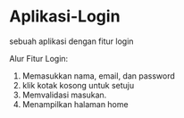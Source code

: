 # Aplikasi-Login
sebuah aplikasi dengan fitur login

Alur Fitur Login:
1. Memasukkan nama, email, dan password
2. klik kotak kosong untuk setuju
3. Memvalidasi masukan.
4. Menampilkan halaman home
